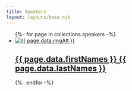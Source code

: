 ```yaml
---
title: Speakers
layout: layouts/base.njk
---
```


<ul class="agenda">
{%- for page in collections.speakers -%}
  <li>
    <a href="{{ page.url }}">
      <img src="../images/{{ page.data.img }}" alt="{{ page.data.imgAlt }}">
      <h2>{{ page.data.firstNames }} {{ page.data.lastNames }}</h2>
    </a>
  </li>
{%- endfor -%}
</ul>